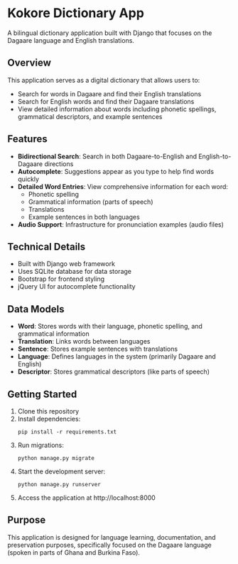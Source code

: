 # Kokore Dictionary App

A bilingual dictionary application built with Django that focuses on the Dagaare language and English translations.

## Overview

This application serves as a digital dictionary that allows users to:
- Search for words in Dagaare and find their English translations
- Search for English words and find their Dagaare translations
- View detailed information about words including phonetic spellings, grammatical descriptors, and example sentences

## Features

- **Bidirectional Search**: Search in both Dagaare-to-English and English-to-Dagaare directions
- **Autocomplete**: Suggestions appear as you type to help find words quickly
- **Detailed Word Entries**: View comprehensive information for each word:
  - Phonetic spelling
  - Grammatical information (parts of speech)
  - Translations
  - Example sentences in both languages
- **Audio Support**: Infrastructure for pronunciation examples (audio files)

## Technical Details

- Built with Django web framework
- Uses SQLite database for data storage
- Bootstrap for frontend styling
- jQuery UI for autocomplete functionality

## Data Models

- **Word**: Stores words with their language, phonetic spelling, and grammatical information
- **Translation**: Links words between languages
- **Sentence**: Stores example sentences with translations
- **Language**: Defines languages in the system (primarily Dagaare and English)
- **Descriptor**: Stores grammatical descriptors (like parts of speech)

## Getting Started

1. Clone this repository
2. Install dependencies:
   ```
   pip install -r requirements.txt
   ```
3. Run migrations:
   ```
   python manage.py migrate
   ```
4. Start the development server:
   ```
   python manage.py runserver
   ```
5. Access the application at http://localhost:8000

## Purpose

This application is designed for language learning, documentation, and preservation purposes, specifically focused on the Dagaare language (spoken in parts of Ghana and Burkina Faso).
